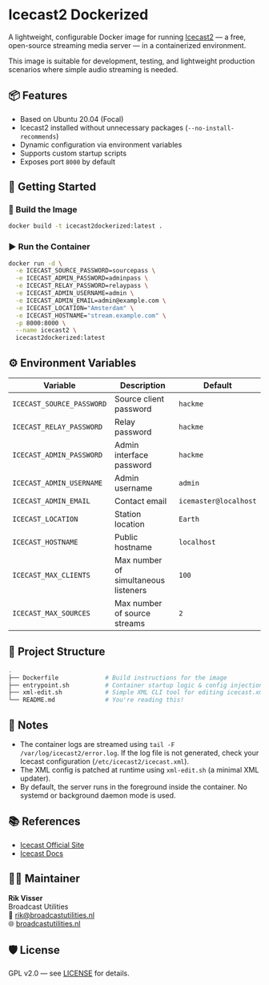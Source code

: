 # Icecast2 Dockerized

A lightweight, configurable Docker image for running [Icecast2](https://icecast.org/) — a free, open-source streaming media server — in a containerized environment.

This image is suitable for development, testing, and lightweight production scenarios where simple audio streaming is needed.

## 📦 Features

- Based on Ubuntu 20.04 (Focal)
- Icecast2 installed without unnecessary packages (`--no-install-recommends`)
- Dynamic configuration via environment variables
- Supports custom startup scripts
- Exposes port `8000` by default

## 🚀 Getting Started

### 🔨 Build the Image

```bash
docker build -t icecast2dockerized:latest .
```

### ▶️ Run the Container

```bash
docker run -d \
  -e ICECAST_SOURCE_PASSWORD=sourcepass \
  -e ICECAST_ADMIN_PASSWORD=adminpass \
  -e ICECAST_RELAY_PASSWORD=relaypass \
  -e ICECAST_ADMIN_USERNAME=admin \
  -e ICECAST_ADMIN_EMAIL=admin@example.com \
  -e ICECAST_LOCATION="Amsterdam" \
  -e ICECAST_HOSTNAME="stream.example.com" \
  -p 8000:8000 \
  --name icecast2 \
  icecast2dockerized:latest
```

## ⚙️ Environment Variables

| Variable                 | Description                           | Default           |
|--------------------------|---------------------------------------|-------------------|
| `ICECAST_SOURCE_PASSWORD`| Source client password                | `hackme`          |
| `ICECAST_RELAY_PASSWORD` | Relay password                        | `hackme`          |
| `ICECAST_ADMIN_PASSWORD` | Admin interface password              | `hackme`          |
| `ICECAST_ADMIN_USERNAME` | Admin username                        | `admin`           |
| `ICECAST_ADMIN_EMAIL`    | Contact email                         | `icemaster@localhost` |
| `ICECAST_LOCATION`       | Station location                      | `Earth`           |
| `ICECAST_HOSTNAME`       | Public hostname                       | `localhost`       |
| `ICECAST_MAX_CLIENTS`    | Max number of simultaneous listeners  | `100`             |
| `ICECAST_MAX_SOURCES`    | Max number of source streams          | `2`               |

## 📁 Project Structure

```bash
.
├── Dockerfile             # Build instructions for the image
├── entrypoint.sh          # Container startup logic & config injection
├── xml-edit.sh            # Simple XML CLI tool for editing icecast.xml
└── README.md              # You're reading this!
```

## 📝 Notes

- The container logs are streamed using `tail -F /var/log/icecast2/error.log`. If the log file is not generated, check your Icecast configuration (`/etc/icecast2/icecast.xml`).
- The XML config is patched at runtime using `xml-edit.sh` (a minimal XML updater).
- By default, the server runs in the foreground inside the container. No systemd or background daemon mode is used.

## 📚 References

- [Icecast Official Site](https://icecast.org/)
- [Icecast Docs](https://icecast.org/docs/)

## 🧑‍💻 Maintainer

**Rik Visser**  
Broadcast Utilities  
📧 rik@broadcastutilities.nl  
🌐 [broadcastutilities.nl](https://broadcastutilities.nl)

## 🛡️ License

GPL v2.0 — see [LICENSE](LICENSE) for details.
